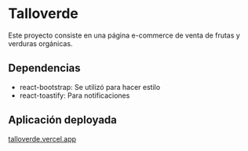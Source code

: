 # Talloverde

Este proyecto consiste en una página e-commerce de venta de frutas y verduras orgánicas. 

## Dependencias

- react-bootstrap: Se utilizó para hacer estilo 
- react-toastify: Para notificaciones

## Aplicación deployada

[talloverde.vercel.app](https://www.talloverde.vercel.app)
